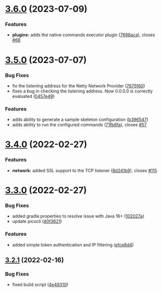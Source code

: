 # [3.6.0](https://github.com/ziccardi/jnrpe/compare/3.5.0...3.6.0) (2023-07-09)


### Features

* **plugins:** adds the native commands executor plugin ([7698aca](https://github.com/ziccardi/jnrpe/commit/7698aca2d3b2cb0f5a511d707a0e4877a9e79c48)), closes [#68](https://github.com/ziccardi/jnrpe/issues/68)



# [3.5.0](https://github.com/ziccardi/jnrpe/compare/3.4.0...3.5.0) (2023-07-07)


### Bug Fixes

* fix the listening address for the Netty Network Provider ([7675f60](https://github.com/ziccardi/jnrpe/commit/7675f60eaca82d2e658b8d316242c1b144946e97))
* fixes a bug in checking the listening address. Now 0.0.0.0 is correctly evaluated ([0457e49](https://github.com/ziccardi/jnrpe/commit/0457e49f9f4b89c1473da5ac0ac7eae4a972f76b))


### Features

* adds ability to generate a sample skeleton configuration ([b396547](https://github.com/ziccardi/jnrpe/commit/b3965478f9df2a058db37859e7f94fd6eda9bd76))
* adds ability to run the configured commands ([71fb6fa](https://github.com/ziccardi/jnrpe/commit/71fb6fa137371fbeff83af65e4cd0f22029f04da)), closes [#57](https://github.com/ziccardi/jnrpe/issues/57)



# [3.4.0](https://github.com/ziccardi/jnrpe/compare/3.3.0...3.4.0) (2022-02-27)


### Features

* **network:** added SSL support to the TCP listener ([8d241b9](https://github.com/ziccardi/jnrpe/commit/8d241b9802aa2e49e486e7b16a628e991b4eb7d9)), closes [#115](https://github.com/ziccardi/jnrpe/issues/115)



# [3.3.0](https://github.com/ziccardi/jnrpe/compare/3.2.1...3.3.0) (2022-02-27)


### Bug Fixes

* added gradle.properties to resolve issue with Java 16+ ([102027a](https://github.com/ziccardi/jnrpe/commit/102027a3e6aa5ec5bbf32230ab0717d9bbf2af67))
* update picocli ([40f3621](https://github.com/ziccardi/jnrpe/commit/40f3621d3b9b2d8b20e21dc19cd2ae1c02ad5490))


### Features

* added simple token authentication and IP filtering ([efce8d4](https://github.com/ziccardi/jnrpe/commit/efce8d4f70da739ff01e6a8684e398c91bf4d639))



## [3.2.1](https://github.com/ziccardi/jnrpe/compare/3.2.0...3.2.1) (2022-02-16)


### Bug Fixes

* fixed build script ([4e48310](https://github.com/ziccardi/jnrpe/commit/4e483107b6ea9466071924dfb2fdd93622836631))



